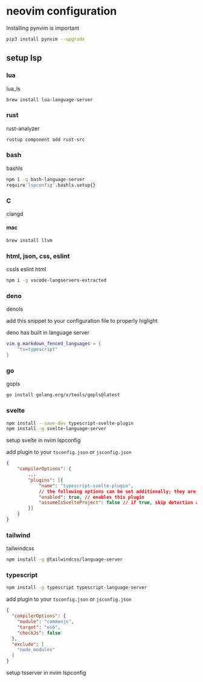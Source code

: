 # neovim configuration

Installing pynvim is important

```bash
pip3 install pynvim --upgrade 
```


## setup lsp

### lua

lua_ls

```bash
brew install lua-language-server
```

### rust

rust-analyzer


```bash
rustup component add rust-src
```

### bash

bashls


```bash
npm i -g bash-language-server
require'lspconfig'.bashls.setup{}
```

### C

clangd

#### mac

```bash
brew install llvm
```

### html, json, css, eslint

cssls eslint html

```bash
npm i -g vscode-langservers-extracted
```

### deno

denols

add this snippet to your configuration file to properly higlight

deno has built in language server

```lua
vim.g.markdown_fenced_languages = {
    "ts=typescript"
}
```

### go

gopls

```bash
go install golang.org/x/tools/gopls@latest
```


### svelte

```bash
npm install --save-dev typescript-svelte-plugin
npm install -g svelte-language-server
```

setup svelte in nvim lspconfig

add plugin to your `tsconfig.json` or `jsconfig.json`

```json
{
    "compilerOptions": {
        ...
        "plugins": [{
            "name": "typescript-svelte-plugin",
            // the following options can be set additionally; they are optional; their default values are listed here
            "enabled": true, // enables this plugin
            "assumeIsSvelteProject": false // if true, skip detection and always assume it's a Svelte project
        }]
    }
}
```



### tailwind

tailwindcss

```bash
npm install -g @tailwindcss/language-server
```

### typescript

```bash
npm install -g typescript typescript-language-server
```

add plugin to your `tsconfig.json` or `jsconfig.json`

```json
{
  "compilerOptions": {
    "module": "commonjs",
    "target": "es6",
    "checkJs": false
  },
  "exclude": [
    "node_modules"
  ]
}
```

setup tsserver in nvim lspconfig
